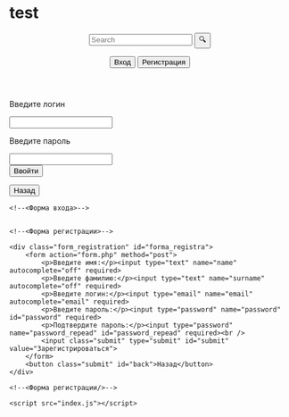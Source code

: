 # test<?php header("Content-Type: text/html; charset=UTF-8");?>
<!DOCTYPE html>
<html>

<head>
    <meta http-equiv="Content-Type" content="text/html; charset=utf-8" />
    <title>Test</title>
    <link rel='stylesheet' href="index.css">
</head>

<body>
    <header class="head">
        <div class="search">
            <form action="" method="post">
                <input type="search" name="search" autocomplete="off" placeholder="Search">
                <input type="submit" value="&#128269;">
            </form>
            <div class="buttons">
                <input type="button" id="btn1" value="Вход">
                <input type="button" id="btn2" value="Регистрация">
            </div>
        </div>
    </header>
    <!--<Форма входа>-->
    <div class="form_sign" id="forma_vhoda">
        <form action="form.php" method="post">
            <p>Введите логин</p><input type="email" name="sign_email">
            <p>Введите пароль</p><input type="password" name="sign_password"><br />
            <input type="submit" class="submit" id="btn_sgn" value="Ввойти">
        </form>
        <button class="submit" id="btn_back">Назад</button>
    </div>

    <!--<Форма входа>-->


    <!--<Форма регистрации>-->

    <div class="form_registration" id="forma_registra">
        <form action="form.php" method="post">
            <p>Введите имя:</p><input type="text" name="name" autocomplete="off" required>
            <p>Введите фамилию:</p><input type="text" name="surname" autocomplete="off" required>
            <p>Введите логин:</p><input type="email" name="email" autocomplete="email" required>
            <p>Введите пароль:</p><input type="password" name="password" id="password" required>
            <p>Подтвердите пароль:</p><input type="password" name="password_repead" id="password_repead" required><br />
            <input class="submit" type="submit" id="submit" value="Зарегистрироваться">
        </form>
        <button class="submit" id="back">Назад</button>
    </div>

    <!--<Форма регистрации/>-->

    <script src="index.js"></script>

</body>

</html>
